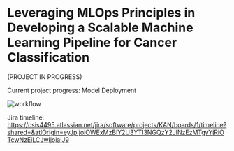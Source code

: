 # Leveraging MLOps Principles in Developing a Scalable Machine Learning Pipeline for Cancer Classification

(PROJECT IN PROGRESS)

Current project progress: Model Deployment

![workflow](img/MLOps_Workflow "MLOps Workflow")

Jira timeline: https://csis4495.atlassian.net/jira/software/projects/KAN/boards/1/timeline?shared=&atlOrigin=eyJpIjoiOWExMzBlY2U3YTI3NGQzY2JlNzEzMTgyYjRiOTcwNzEiLCJwIjoiaiJ9
